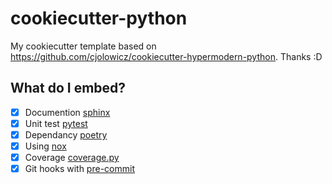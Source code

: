 # cookiecutter-python

My cookiecutter template based on https://github.com/cjolowicz/cookiecutter-hypermodern-python. Thanks :D

## What do I embed?

* [x] Documention [sphinx](https://www.sphinx-doc.org)
* [x] Unit test [pytest](https://docs.pytest.org)
* [x] Dependancy [poetry](https://python-poetry.org/)
* [x] Using [nox](https://nox.thea.codes)
* [x] Coverage [coverage.py](https://coverage.readthedocs.io)
* [x] Git hooks with [pre-commit](https://pre-commit.com/)
